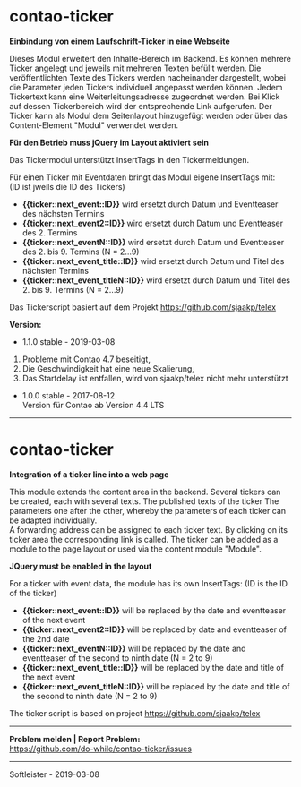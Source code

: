 # contao-ticker
**Einbindung von einem Laufschrift-Ticker in eine Webseite**


Dieses Modul erweitert den Inhalte-Bereich im Backend. Es können mehrere Ticker angelegt und jeweils mit mehreren Texten befüllt werden. Die veröffentlichten Texte des Tickers werden nacheinander dargestellt, wobei die Parameter jeden Tickers individuell angepasst werden können. 
Jedem Tickertext kann eine Weiterleitungsadresse zugeordnet werden. Bei Klick auf dessen Tickerbereich wird der entsprechende Link aufgerufen. Der Ticker kann als Modul dem Seitenlayout hinzugefügt werden oder über das Content-Element "Modul" verwendet werden.


**Für den Betrieb muss jQuery im Layout aktiviert sein**


Das Tickermodul unterstützt InsertTags in den Tickermeldungen. 


Für einen Ticker mit Eventdaten bringt das Modul eigene InsertTags mit:<br>
(ID ist jweils die ID des Tickers)
* **{{ticker::next_event::ID}}** wird ersetzt durch Datum und Eventteaser des nächsten Termins
* **{{ticker::next_event2::ID}}** wird ersetzt durch Datum und Eventteaser des 2. Termins
* **{{ticker::next_eventN::ID}}** wird ersetzt durch Datum und Eventteaser des 2. bis 9. Termins (N = 2...9)
* **{{ticker::next_event_title::ID}}** wird ersetzt durch Datum und Titel des nächsten Termins
* **{{ticker::next_event_titleN::ID}}** wird ersetzt durch Datum und Titel des 2. bis 9. Termins (N = 2...9)
                                        
                                        
Das Tickerscript basiert auf dem Projekt https://github.com/sjaakp/telex
                                        
                                        
**Version:**<br>
* 1.1.0 stable - 2019-03-08<br>
1) Probleme mit Contao 4.7 beseitigt,<br>
2) Die Geschwindigkeit hat eine neue Skalierung,<br>
3) Das Startdelay ist entfallen, wird von sjaakp/telex nicht mehr unterstützt
* 1.0.0 stable - 2017-08-12<br>
Version für Contao ab Version 4.4 LTS


___
# contao-ticker
**Integration of a ticker line into a web page**


This module extends the content area in the backend. Several tickers can be created, each with several texts. The published texts of the ticker The parameters one after the other, whereby the parameters of each ticker can be adapted individually.<br>
A forwarding address can be assigned to each ticker text. By clicking on its ticker area the corresponding link is called. The ticker can be added as a module to the page layout or used via the content module "Module".


**JQuery must be enabled in the layout**


For a ticker with event data, the module has its own InsertTags:
(ID is the ID of the ticker)
* **{{ticker::next_event::ID}}** will be replaced by the date and eventteaser of the next event
* **{{ticker::next_event2::ID}}** will be replaced by date and eventteaser of the 2nd date
* **{{ticker::next_eventN::ID}}** will be replaced by the date and eventteaser of the second to ninth date (N = 2 to 9)
* **{{ticker::next_event_title::ID}}** will be replaced by the date and title of the next event
* **{{ticker::next_event_titleN::ID}}** will be replaced by the date and title of the second to ninth date (N = 2 to 9)


The ticker script is based on project https://github.com/sjaakp/telex


___
**Problem melden | Report Problem:**<br>
https://github.com/do-while/contao-ticker/issues



___
Softleister - 2019-03-08
